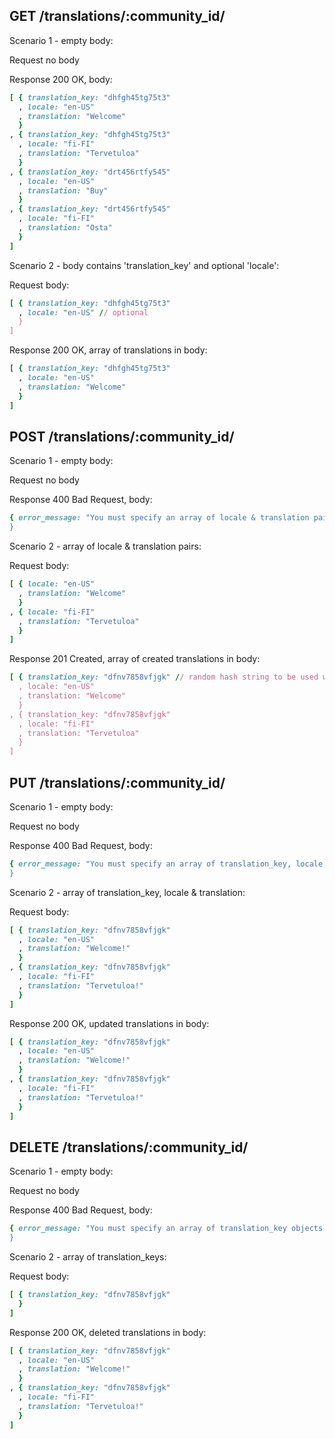 ## GET /translations/:community_id/

Scenario 1 - empty body:

Request no body

Response 200 OK, body:

```ruby
[ { translation_key: "dhfgh45tg75t3"
  , locale: "en-US"
  , translation: "Welcome"
  }
, { translation_key: "dhfgh45tg75t3"
  , locale: "fi-FI"
  , translation: "Tervetuloa"
  }
, { translation_key: "drt456rtfy545"
  , locale: "en-US"
  , translation: "Buy"
  }
, { translation_key: "drt456rtfy545"
  , locale: "fi-FI"
  , translation: "Osta"
  }
]
```

Scenario 2 - body contains 'translation_key' and optional 'locale':

Request body:
```ruby
[ { translation_key: "dhfgh45tg75t3"
  , locale: "en-US" // optional
  }
]
```

Response 200 OK, array of translations in body:

```ruby
[ { translation_key: "dhfgh45tg75t3"
  , locale: "en-US"
  , translation: "Welcome"
  }
]
```


## POST /translations/:community_id/

Scenario 1 - empty body:

Request no body

Response 400 Bad Request, body:
```ruby
{ error_message: "You must specify an array of locale & translation pairs in your request. e.g. '[{locale: "en-US", translation: "hello"}, {locale: "fi-FI", translation: "Moi"}]'
}
```

Scenario 2 - array of locale & translation pairs:

Request body:
```ruby
[ { locale: "en-US"
  , translation: "Welcome"
  }
, { locale: "fi-FI"
  , translation: "Tervetuloa"
  }
]
```

Response 201 Created, array of created translations in body:
```ruby
[ { translation_key: "dfnv7858vfjgk" // random hash string to be used when fetching a translation
  , locale: "en-US"
  , translation: "Welcome"
  }
, { translation_key: "dfnv7858vfjgk"
  , locale: "fi-FI"
  , translation: "Tervetuloa"
  }
]
```

## PUT /translations/:community_id/

Scenario 1 - empty body:

Request no body

Response 400 Bad Request, body:
```ruby
{ error_message: "You must specify an array of translation_key, locale & translation triples in your request. e.g. '[{translation_key: "dfnv7858vfjgk", locale: "en-US", translation: "hello"}, {translation_key: "dfnv7858vfjgk", locale: "fi-FI", translation: "Moi"}]'
}
```

Scenario 2 - array of translation_key, locale & translation:

Request body:
```ruby
[ { translation_key: "dfnv7858vfjgk"
  , locale: "en-US"
  , translation: "Welcome!"
  }
, { translation_key: "dfnv7858vfjgk"
  , locale: "fi-FI"
  , translation: "Tervetuloa!"
  }
]
```

Response 200 OK, updated translations in body:

```ruby
[ { translation_key: "dfnv7858vfjgk"
  , locale: "en-US"
  , translation: "Welcome!"
  }
, { translation_key: "dfnv7858vfjgk"
  , locale: "fi-FI"
  , translation: "Tervetuloa!"
  }
]
```


## DELETE /translations/:community_id/

Scenario 1 - empty body:

Request no body

Response 400 Bad Request, body:
```ruby
{ error_message: "You must specify an array of translation_key objects. e.g. '[{translation_key: "dfnv7858vfjgk"}, {translation_key: "dfnv7858vfjgk"}]'
}
```

Scenario 2 - array of translation_keys:

Request body:
```ruby
[ { translation_key: "dfnv7858vfjgk"
  }
]
```
Response 200 OK, deleted translations in body:

```ruby
[ { translation_key: "dfnv7858vfjgk"
  , locale: "en-US"
  , translation: "Welcome!"
  }
, { translation_key: "dfnv7858vfjgk"
  , locale: "fi-FI"
  , translation: "Tervetuloa!"
  }
]
```
